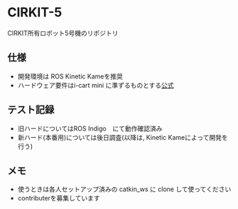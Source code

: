 # CIRKIT-5

CIRKIT所有ロボット5号機のリポジトリ

## 仕様
- 開発環境は ROS Kinetic Kameを推奨
- ハードウェア要件はi-cart mini に準ずるものとする[公式](http://t-frog.com/products/icart_mini/)

## テスト記録
- 旧ハードについてはROS Indigo　にて動作確認済み
- 新ハード(本番用)については後日調査(以降は, Kinetic Kameによって開発を行う)
## メモ
- 使うときは各人セットアップ済みの catkin_ws に clone して使ってください
- contributerを募集しています
